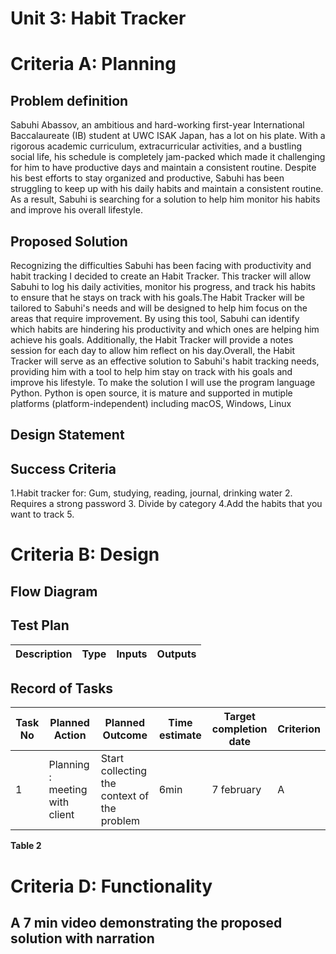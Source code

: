 
# Unit 3: Habit Tracker

# Criteria A: Planning


## Problem definition
Sabuhi Abassov, an ambitious and hard-working first-year International Baccalaureate (IB) student at UWC ISAK Japan, has a lot on his plate. With a rigorous academic curriculum, extracurricular activities, and a bustling social life, his schedule is completely jam-packed which made it challenging for him to have productive days and maintain a consistent routine. Despite his best efforts to stay organized and productive, Sabuhi has been struggling to keep up with his daily habits and maintain a consistent routine. As a result, Sabuhi is searching for a solution to help him monitor his habits and improve his overall lifestyle.

## Proposed Solution
Recognizing the difficulties Sabuhi has been facing with productivity and habit tracking I decided to create an Habit Tracker. This tracker will allow Sabuhi to log his daily activities, monitor his progress, and track his habits to ensure that he stays on track with his goals.The Habit Tracker will be tailored to Sabuhi's needs and will be designed to help him focus on the areas that require improvement. By using this tool, Sabuhi can identify which habits are hindering his productivity and which ones are helping him achieve his goals. Additionally, the Habit Tracker will provide a notes session for each day to allow him reflect on his day.Overall, the Habit Tracker will serve as an effective solution to Sabuhi's habit tracking needs, providing him with a tool to help him stay on track with his goals and improve his lifestyle.
To make the solution I will use the program language Python. Python is open source, it is mature and supported in mutiple platforms (platform-independent) including macOS, Windows, Linux

## Design Statement

## Success Criteria
1.Habit tracker for: Gum, studying, reading, journal, drinking water
2. Requires a strong password
3. Divide by category
4.Add the habits that you want to track
5.


# Criteria B: Design



## Flow Diagram



## Test Plan
| Description | Type | Inputs | Outputs | 
| ----------- | ---- | ------ | ------- |




## Record of Tasks
| Task No | Planned Action                                                | Planned Outcome                                                                                                 | Time estimate | Target completion date | Criterion |
|---------|---------------------------------------------------------------|-----------------------------------------------------------------------------------------------------------------|---------------|------------------------|-----------|
| 1       | Planning : meeting with client| Start collecting the context of the problem                    | 6min         |   7 february             | A |  2     | Planning: Write the problem definition and Proposed solution | 15 min | 7 februaru | A |




**Table 2** 




# Criteria D: Functionality
## A 7 min video demonstrating the proposed solution with narration


